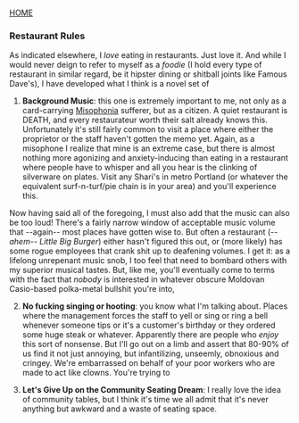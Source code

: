 <br>
<a href="/">HOME</a>

### Restaurant Rules

As indicated elsewhere, I _love_ eating in restaurants. Just love it. And while I would never deign to refer to myself as a _foodie_ (I hold every type of restaurant in similar regard, be it hipster dining or shitball joints like Famous Dave's), I have developed what I think is a novel set of 

1. **Background Music**: this one is extremely important to me, not only as a card-carrying [Misophonia](https://en.wikipedia.org/wiki/Misophonia) sufferer, but as a citizen. A quiet restaurant is DEATH, and every restaurateur worth their salt already knows this. Unfortunately it's still fairly common to visit a place where either the proprietor or the staff haven't gotten the memo yet. Again, as a misophone I realize that mine is an extreme case, but there is almost nothing more agonizing and anxiety-inducing than eating in a restaurant where people have to whisper and all you hear is the clinking of silverware on plates. Visit any Shari's in metro Portland (or whatever the equivalent surf-n-turf/pie chain is in your area) and you'll experience this. 

Now having said all of the foregoing, I must also add that the music can also be too loud! There's a fairly narrow window of acceptable music volume that --again-- most places have gotten wise to. But often a restaurant (_--ahem-- Little Big Burger_) either hasn't figured this out, or (more likely) has some rogue employees that crank shit up to deafening volumes. I get it: as a lifelong unrepenant music snob, I too feel that need to bombard others with my superior musical tastes. But, like me, you'll eventually come to terms with the fact that _nobody_ is interested in whatever obscure Moldovan Casio-based polka-metal bullshit you're into, 

2. **No fucking singing or hooting**: you know what I'm talking about. Places where the management forces the staff to yell or sing or ring a bell whenever someone tips or it's a customer's birthday or they ordered some huge steak or whatever. Apparently there are people who _enjoy_ this sort of nonsense. But I'll go out on a limb and assert that 80-90% of us find it not just annoying, but infantilizing, unseemly, obnoxious and cringey. We're embarrassed on behalf of your poor workers who are made to act like clowns. You're trying to 

3. **Let's Give Up on the Community Seating Dream**: I really love the idea of community tables, but I think it's time we all admit that it's never anything but awkward and a waste of seating space.